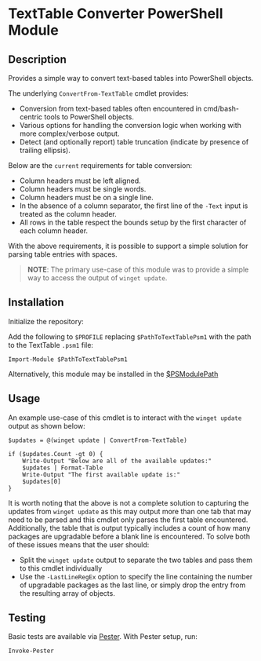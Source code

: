 # TextTable Converter PowerShell Module

## Description

Provides a simple way to convert text-based tables into PowerShell objects.

The underlying `ConvertFrom-TextTable` cmdlet provides:

* Conversion from text-based tables often encountered in cmd/bash-centric tools to PowerShell objects.
* Various options for handling the conversion logic when working with more complex/verbose output.
* Detect (and optionally report) table truncation (indicate by presence of trailing ellipsis).

Below are the `current` requirements for table conversion:

* Column headers must be left aligned.
* Column headers must be single words.
* Column headers must be on a single line.
* In the absence of a column separator, the first line of the `-Text` input is treated as the column header.
* All rows in the table respect the bounds setup by the first character of each column header.

With the above requirements, it is possible to support a simple solution for parsing table entries with spaces.

> __NOTE__: The primary use-case of this module was to provide a simple way to access the output of `winget update`.

## Installation

Initialize the repository:

Add the following to `$PROFILE` replacing `$PathToTextTablePsm1` with the path to the TextTable `.psm1` file:

```pwsh
Import-Module $PathToTextTablePsm1
```

Alternatively, this module may be installed in the [$PSModulePath](https://learn.microsoft.com/en-us/powershell/module/microsoft.powershell.core/about/about_psmodulepath?view=powershell-7.3)

## Usage

An example use-case of this cmdlet is to interact with the `winget update` output as shown below:

```pwsh
$updates = @(winget update | ConvertFrom-TextTable)

if ($updates.Count -gt 0) {
    Write-Output "Below are all of the available updates:"
    $updates | Format-Table
    Write-Output "The first available update is:"
    $updates[0]
}
```

It is worth noting that the above is not a complete solution to capturing the updates from `winget update` as this
may output more than one tab that may need to be parsed and this cmdlet only parses the first table encountered.
Additionally, the table that is output typically includes a count of how many packages are upgradable before a
blank line is encountered. To solve both of these issues means that the user should:

* Split the `winget update` output to separate the two tables and pass them to this cmdlet individually
* Use the `-LastLineRegEx` option to specify the line containing the number of upgradable packages as the last line,
  or simply drop the entry from the resulting array of objects.

## Testing

Basic tests are available via [Pester](https://pester.dev/). With Pester setup, run:

```pwsh
Invoke-Pester
```
